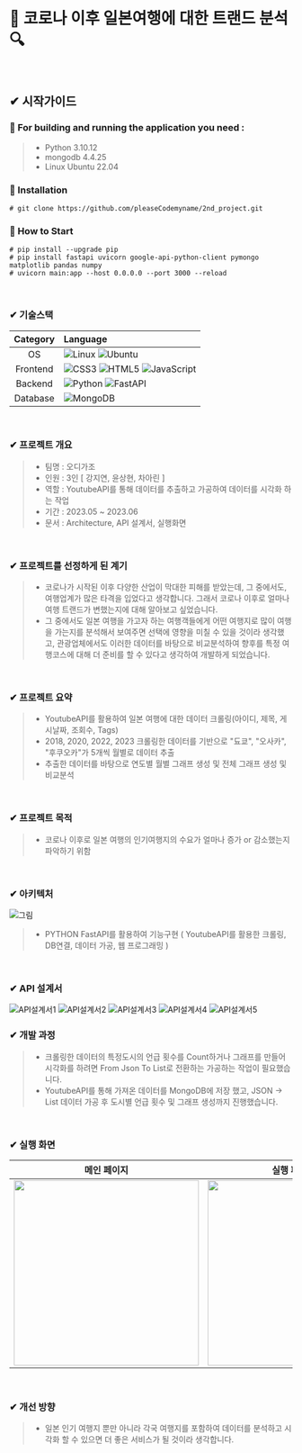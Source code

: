 # 🍳 코로나 이후 일본여행에 대한 트랜드 분석 🔍 
<br/>

##  ✔ 시작가이드
### 🛬 For building and running the application you need :
> - Python 3.10.12
> - mongodb 4.4.25
> - Linux Ubuntu 22.04

### 🛬 Installation
```
# git clone https://github.com/pleaseCodemyname/2nd_project.git
```
### 🛬 How to Start
```
# pip install --upgrade pip
# pip install fastapi uvicorn google-api-python-client pymongo matplotlib pandas numpy
# uvicorn main:app --host 0.0.0.0 --port 3000 --reload
```
<br/>

### ✔ 기술스택
|Category|Language|
|:--:|:--|
|OS|![Linux](https://img.shields.io/badge/Linux-FCC624?style=for-the-badge&logo=linux&logoColor=black) ![Ubuntu](https://img.shields.io/badge/Ubuntu-E95420?style=for-the-badge&logo=ubuntu&logoColor=white)|
|Frontend|![CSS3](https://img.shields.io/badge/css3-%231572B6.svg?style=for-the-badge&logo=css3&logoColor=white) ![HTML5](https://img.shields.io/badge/html5-%23E34F26.svg?style=for-the-badge&logo=html5&logoColor=white) ![JavaScript](https://img.shields.io/badge/javascript-%23323330.svg?style=for-the-badge&logo=javascript&logoColor=%23F7DF1E) |
|Backend|![Python](https://img.shields.io/badge/python-3670A0?style=for-the-badge&logo=python&logoColor=ffdd54) ![FastAPI](https://img.shields.io/badge/FastAPI-005571?style=for-the-badge&logo=fastapi) |
|Database|![MongoDB](https://img.shields.io/badge/MongoDB-%234ea94b.svg?style=for-the-badge&logo=mongodb&logoColor=white)|

<br/>

### ✔ 프로젝트 개요
> - 팀명 : 오디가조
> - 인원 : 3인 [ 강지연, 윤상현, 차아린 ]
> - 역할 : YoutubeAPI를 통해 데이터를 추출하고 가공하여 데이터를 시각화 하는 작업
> - 기간 : 2023.05 ~ 2023.06
> - 문서 : Architecture, API 설계서, 실행화면
<br/>

### ✔ 프로젝트를 선정하게 된 계기
> - 코로나가 시작된 이후 다양한 산업이 막대한 피해를 받았는데, 그 중에서도, 여행업계가 많은 타격을 입었다고 생각합니다. 그래서 코로나 이후로 얼마나 여행 트랜드가 변했는지에 대해 알아보고 싶었습니다.
> - 그 중에서도 일본 여행을 가고자 하는 여행객들에게 어떤 여행지로 많이 여행을 가는지를 분석해서 보여주면 선택에 영향을 미칠 수 있을 것이라 생각했고, 관광업체에서도 이러한 데이터를 바탕으로 비교분석하여 향후를 특정 여행코스에 대해 더 준비를 할 수 있다고 생각하여 개발하게 되었습니다.
<br/>

### ✔ 프로젝트 요약
> - YoutubeAPI를 활용하여 일본 여행에 대한 데이터 크롤링(아이디, 제목, 게시날짜, 조회수, Tags)
> - 2018, 2020, 2022, 2023 크롤링한 데이터를 기반으로 "됴쿄", "오사카", "후쿠오카"가 
5개씩 월별로 데이터 추출
> - 추출한 데이터를 바탕으로 연도별 월별 그래프 생성 및 전체 그래프 생성 및 비교분석 
<br/>

### ✔ 프로젝트 목적
> - 코로나 이후로 일본 여행의 인기여행지의 수요가 얼마나 증가 or 감소했는지 파악하기 위함
<br/>

### ✔ 아키텍처
![그림](https://github.com/pleaseCodemyname/2nd_project/blob/main/architecture.png) 
> - PYTHON FastAPI를 활용하여 기능구현 ( YoutubeAPI를 활용한 크롤링, DB연결, 데이터 가공, 웹 프로그래밍 )
<br/>

### ✔ API 설계서
![API설계서1](https://github.com/pleaseCodemyname/2nd_project/blob/main/2nd_Project_API(1).png)
![API설계서2](https://github.com/pleaseCodemyname/2nd_project/blob/main/2nd_Project_API(2).png)
![API설계서3](https://github.com/pleaseCodemyname/2nd_project/blob/main/2nd_Project_API(3).png)
![API설계서4](https://github.com/pleaseCodemyname/2nd_project/blob/main/2nd_Project_API(4).png)
![API설계서5](https://github.com/pleaseCodemyname/2nd_project/blob/main/2nd_Project_API(5).png)
###  ✔ 개발 과정

> - 크롤링한 데이터의 특정도시의 언급 횟수를 Count하거나 그래프를 만들어 시각화를 하려면 From Json To List로 전환하는 가공하는 작업이 필요했습니다.
> - YoutubeAPI를 통해 가져온 데이터를  MongoDB에 저장 했고, JSON -> List 데이터 가공 후 도시별 언급 횟수 및 그래프 생성까지 진행했습니다.
<br/>

###  ✔ 실행 화면
| 메인 페이지  |  실행 페이지(1)   |
| :-------------------------------------------: | :------------: |
|  <img width="329" src="https://github.com/pleaseCodemyname/2nd_project/blob/main/2nd_proj(1).png"/> | <img width="329" src=""/>|

<br/>

###  ✔ 개선 방향
> - 일본 인기 여행지 뿐만 아니라 각국 여행지를 포함하여 데이터를 분석하고 시각화 할 수 있으면 더 좋은 서비스가 될 것이라 생각합니다.